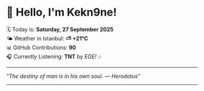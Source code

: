 # 👋 Hello, I'm Kekn9ne!

🗓️ Today is: **Saturday, 27 September 2025**  
🌤️ Weather in Istanbul: **⛅️  +21°C**  
📊 GitHub Contributions: **90**  
🎧 Currently Listening: **TNT** by *EGE!* 🎶

---

_"The destiny of man is in his own soul.  — *Herodotus*"_

---

